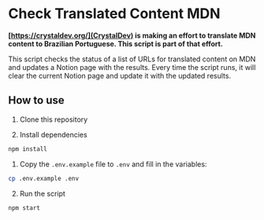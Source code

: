 # Check Translated Content MDN

**[https://crystaldev.org/](CrystalDev) is making an effort to translate MDN content to Brazilian Portuguese. This script is part of that effort.**

This script checks the status of a list of URLs for translated content on MDN and updates a Notion page with the results.
Every time the script runs, it will clear the current Notion page and update it with the updated results.

## How to use

1. Clone this repository

2. Install dependencies

```bash
npm install
```

1. Copy the `.env.example` file to `.env` and fill in the variables:

```bash
cp .env.example .env
```

2. Run the script

```bash
npm start
```
